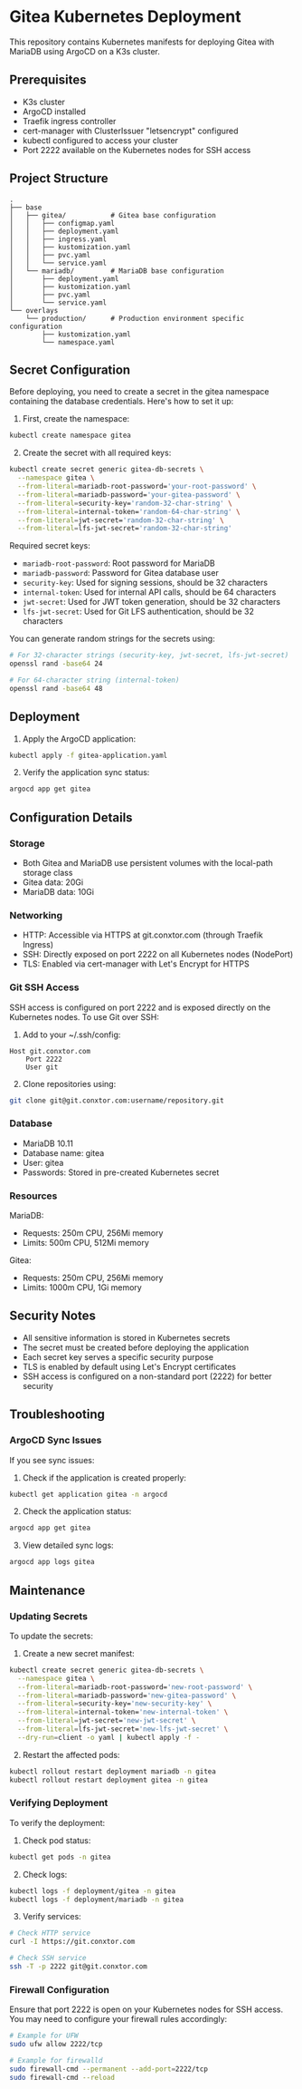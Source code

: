 # Gitea Kubernetes Deployment

This repository contains Kubernetes manifests for deploying Gitea with MariaDB using ArgoCD on a K3s cluster.

## Prerequisites

- K3s cluster
- ArgoCD installed
- Traefik ingress controller
- cert-manager with ClusterIssuer "letsencrypt" configured
- kubectl configured to access your cluster
- Port 2222 available on the Kubernetes nodes for SSH access

## Project Structure

```
.
├── base
│   ├── gitea/           # Gitea base configuration
│   │   ├── configmap.yaml
│   │   ├── deployment.yaml
│   │   ├── ingress.yaml
│   │   ├── kustomization.yaml
│   │   ├── pvc.yaml
│   │   └── service.yaml
│   └── mariadb/         # MariaDB base configuration
│       ├── deployment.yaml
│       ├── kustomization.yaml
│       ├── pvc.yaml
│       └── service.yaml
└── overlays
    └── production/      # Production environment specific configuration
        ├── kustomization.yaml
        └── namespace.yaml
```

## Secret Configuration

Before deploying, you need to create a secret in the gitea namespace containing the database credentials. Here's how to set it up:

1. First, create the namespace:
```bash
kubectl create namespace gitea
```

2. Create the secret with all required keys:
```bash
kubectl create secret generic gitea-db-secrets \
  --namespace gitea \
  --from-literal=mariadb-root-password='your-root-password' \
  --from-literal=mariadb-password='your-gitea-password' \
  --from-literal=security-key='random-32-char-string' \
  --from-literal=internal-token='random-64-char-string' \
  --from-literal=jwt-secret='random-32-char-string' \
  --from-literal=lfs-jwt-secret='random-32-char-string'
```

Required secret keys:
- `mariadb-root-password`: Root password for MariaDB
- `mariadb-password`: Password for Gitea database user
- `security-key`: Used for signing sessions, should be 32 characters
- `internal-token`: Used for internal API calls, should be 64 characters
- `jwt-secret`: Used for JWT token generation, should be 32 characters
- `lfs-jwt-secret`: Used for Git LFS authentication, should be 32 characters

You can generate random strings for the secrets using:
```bash
# For 32-character strings (security-key, jwt-secret, lfs-jwt-secret)
openssl rand -base64 24

# For 64-character string (internal-token)
openssl rand -base64 48
```

## Deployment

1. Apply the ArgoCD application:
```bash
kubectl apply -f gitea-application.yaml
```

2. Verify the application sync status:
```bash
argocd app get gitea
```

## Configuration Details

### Storage
- Both Gitea and MariaDB use persistent volumes with the local-path storage class
- Gitea data: 20Gi
- MariaDB data: 10Gi

### Networking
- HTTP: Accessible via HTTPS at git.conxtor.com (through Traefik Ingress)
- SSH: Directly exposed on port 2222 on all Kubernetes nodes (NodePort)
- TLS: Enabled via cert-manager with Let's Encrypt for HTTPS

### Git SSH Access
SSH access is configured on port 2222 and is exposed directly on the Kubernetes nodes. To use Git over SSH:

1. Add to your ~/.ssh/config:
```
Host git.conxtor.com
    Port 2222
    User git
```

2. Clone repositories using:
```bash
git clone git@git.conxtor.com:username/repository.git
```

### Database
- MariaDB 10.11
- Database name: gitea
- User: gitea
- Passwords: Stored in pre-created Kubernetes secret

### Resources
MariaDB:
- Requests: 250m CPU, 256Mi memory
- Limits: 500m CPU, 512Mi memory

Gitea:
- Requests: 250m CPU, 256Mi memory
- Limits: 1000m CPU, 1Gi memory

## Security Notes

- All sensitive information is stored in Kubernetes secrets
- The secret must be created before deploying the application
- Each secret key serves a specific security purpose
- TLS is enabled by default using Let's Encrypt certificates
- SSH access is configured on a non-standard port (2222) for better security

## Troubleshooting

### ArgoCD Sync Issues
If you see sync issues:
1. Check if the application is created properly:
```bash
kubectl get application gitea -n argocd
```

2. Check the application status:
```bash
argocd app get gitea
```

3. View detailed sync logs:
```bash
argocd app logs gitea
```

## Maintenance

### Updating Secrets
To update the secrets:

1. Create a new secret manifest:
```bash
kubectl create secret generic gitea-db-secrets \
  --namespace gitea \
  --from-literal=mariadb-root-password='new-root-password' \
  --from-literal=mariadb-password='new-gitea-password' \
  --from-literal=security-key='new-security-key' \
  --from-literal=internal-token='new-internal-token' \
  --from-literal=jwt-secret='new-jwt-secret' \
  --from-literal=lfs-jwt-secret='new-lfs-jwt-secret' \
  --dry-run=client -o yaml | kubectl apply -f -
```

2. Restart the affected pods:
```bash
kubectl rollout restart deployment mariadb -n gitea
kubectl rollout restart deployment gitea -n gitea
```

### Verifying Deployment
To verify the deployment:

1. Check pod status:
```bash
kubectl get pods -n gitea
```

2. Check logs:
```bash
kubectl logs -f deployment/gitea -n gitea
kubectl logs -f deployment/mariadb -n gitea
```

3. Verify services:
```bash
# Check HTTP service
curl -I https://git.conxtor.com

# Check SSH service
ssh -T -p 2222 git@git.conxtor.com
```

### Firewall Configuration
Ensure that port 2222 is open on your Kubernetes nodes for SSH access. You may need to configure your firewall rules accordingly:

```bash
# Example for UFW
sudo ufw allow 2222/tcp

# Example for firewalld
sudo firewall-cmd --permanent --add-port=2222/tcp
sudo firewall-cmd --reload